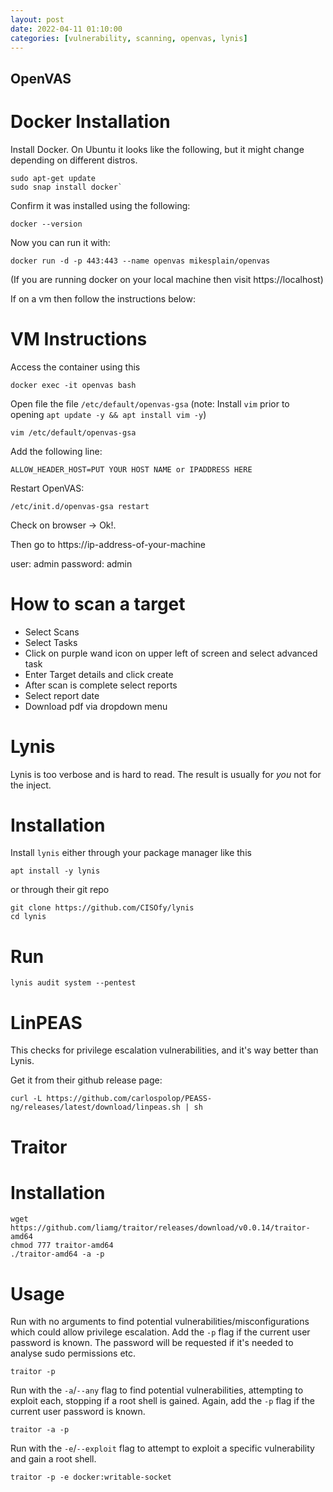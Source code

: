 ```yaml
---
layout: post
date: 2022-04-11 01:10:00
categories: [vulnerability, scanning, openvas, lynis]
---
```


## OpenVAS ##
# Docker Installation # 
Install Docker. On Ubuntu it looks like the following, but it might change depending on different distros.
```shell
sudo apt-get update
sudo snap install docker`
```

Confirm it was installed using the following:
```shell
docker --version
```

Now you can run it with:

``` shell
docker run -d -p 443:443 --name openvas mikesplain/openvas
```

(If you are running docker on your local machine then visit https://localhost)

If on a vm then follow the instructions below:

# VM Instructions #
Access the container using this
``` shell
docker exec -it openvas bash
```

Open file the file `/etc/default/openvas-gsa` (note: Install `vim`
prior to opening `apt update -y && apt install vim -y`)

``` shell
vim /etc/default/openvas-gsa
```

Add the following line:

```
ALLOW_HEADER_HOST=PUT YOUR HOST NAME or IPADDRESS HERE
```

Restart OpenVAS:

``` shell
/etc/init.d/openvas-gsa restart
```
Check on browser -> Ok!.

Then go to https://ip-address-of-your-machine

user: admin 
password: admin

# How to scan a target #

- Select Scans
- Select Tasks
- Click on purple wand icon on upper left of screen and select advanced task
- Enter Target details and click create
- After scan is complete select reports
- Select report date 
- Download pdf via dropdown menu

# Lynis #
Lynis is too verbose and is hard to read. The result is usually for
*you* not for the inject.

# Installation #
Install `lynis` either through your package manager like this

``` shell
apt install -y lynis
```

or through their git repo

``` shell
git clone https://github.com/CISOfy/lynis
cd lynis
```

# Run #

``` shell
lynis audit system --pentest
```

# LinPEAS #

This checks for privilege escalation vulnerabilities, and it's way better
than Lynis.

Get it from their github release page:
``` shell
curl -L https://github.com/carlospolop/PEASS-ng/releases/latest/download/linpeas.sh | sh
```

# Traitor #

# Installation #

```shell
wget https://github.com/liamg/traitor/releases/download/v0.0.14/traitor-amd64
chmod 777 traitor-amd64
./traitor-amd64 -a -p
```

# Usage #

Run with no arguments to find potential vulnerabilities/misconfigurations which could allow privilege escalation. Add the `-p` flag if the current user password is known. The password will be requested if it's needed to analyse sudo permissions etc.

```shell
traitor -p
```
Run with the `-a`/`--any` flag to find potential vulnerabilities, attempting to exploit each, stopping if a root shell is gained. Again, add the `-p` flag if the current user password is known.

```shell
traitor -a -p
```
Run with the `-e`/`--exploit` flag to attempt to exploit a specific vulnerability and gain a root shell.

```shell
traitor -p -e docker:writable-socket
```
